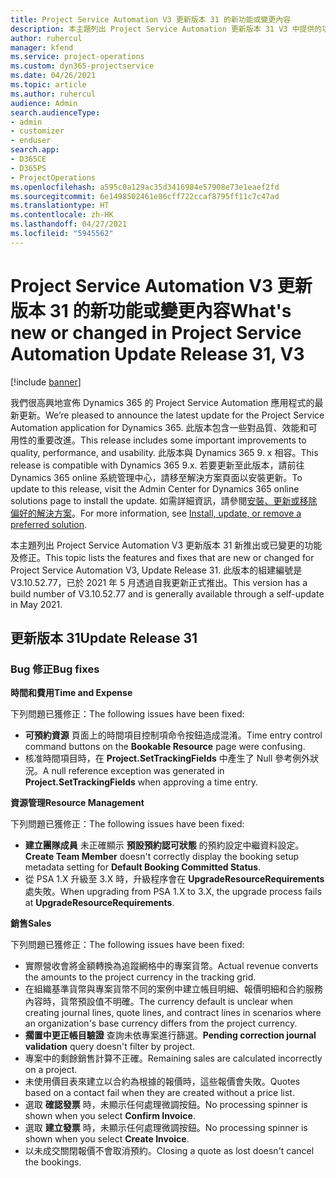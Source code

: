 ```yaml
---
title: Project Service Automation V3 更新版本 31 的新功能或變更內容
description: 本主題列出 Project Service Automation 更新版本 31 V3 中提供的功能和修正。
author: ruhercul
manager: kfend
ms.service: project-operations
ms.custom: dyn365-projectservice
ms.date: 04/26/2021
ms.topic: article
ms.author: ruhercul
audience: Admin
search.audienceType:
- admin
- customizer
- enduser
search.app:
- D365CE
- D365PS
- ProjectOperations
ms.openlocfilehash: a595c0a129ac35d3416984e57908e73e1eaef2fd
ms.sourcegitcommit: 6e1498502461e86cff722ccaf8795ff11c7c47ad
ms.translationtype: HT
ms.contentlocale: zh-HK
ms.lasthandoff: 04/27/2021
ms.locfileid: "5945562"
---
```

# <a name="whats-new-or-changed-in-project-service-automation-update-release-31-v3"></a><span data-ttu-id="06c12-103">Project Service Automation V3 更新版本 31 的新功能或變更內容</span><span class="sxs-lookup"><span data-stu-id="06c12-103">What's new or changed in Project Service Automation Update Release 31, V3</span></span>

[!include [banner](../includes/psa-now-project-operations.md)]

<span data-ttu-id="06c12-104">我們很高興地宣佈 Dynamics 365 的 Project Service Automation 應用程式的最新更新。</span><span class="sxs-lookup"><span data-stu-id="06c12-104">We’re pleased to announce the latest update for the Project Service Automation application for Dynamics 365.</span></span> <span data-ttu-id="06c12-105">此版本包含一些對品質、效能和可用性的重要改進。</span><span class="sxs-lookup"><span data-stu-id="06c12-105">This release includes some important improvements to quality, performance, and usability.</span></span> <span data-ttu-id="06c12-106">此版本與 Dynamics 365 9. x 相容。</span><span class="sxs-lookup"><span data-stu-id="06c12-106">This release is compatible with Dynamics 365 9.x.</span></span> <span data-ttu-id="06c12-107">若要更新至此版本，請前往 Dynamics 365 online 系統管理中心，請移至解決方案頁面以安裝更新。</span><span class="sxs-lookup"><span data-stu-id="06c12-107">To update to this release, visit the Admin Center for Dynamics 365 online solutions page to install the update.</span></span> <span data-ttu-id="06c12-108">如需詳細資訊，請參閱[安裝、更新或移除偏好的解決方案](/power-platform/admin/install-remove-preferred-solution)。</span><span class="sxs-lookup"><span data-stu-id="06c12-108">For more information, see [Install, update, or remove a preferred solution](/power-platform/admin/install-remove-preferred-solution).</span></span>

<span data-ttu-id="06c12-109">本主題列出 Project Service Automation V3 更新版本 31 新推出或已變更的功能及修正。</span><span class="sxs-lookup"><span data-stu-id="06c12-109">This topic lists the features and fixes that are new or changed for Project Service Automation V3, Update Release 31.</span></span> <span data-ttu-id="06c12-110">此版本的組建編號是 V3.10.52.77，已於 2021 年 5 月透過自我更新正式推出。</span><span class="sxs-lookup"><span data-stu-id="06c12-110">This version has a build number of V3.10.52.77 and is generally available through a self-update in May 2021.</span></span>

## <a name="update-release-31"></a><span data-ttu-id="06c12-111">更新版本 31</span><span class="sxs-lookup"><span data-stu-id="06c12-111">Update Release 31</span></span>

### <a name="bug-fixes"></a><span data-ttu-id="06c12-112">Bug 修正</span><span class="sxs-lookup"><span data-stu-id="06c12-112">Bug fixes</span></span>

<span data-ttu-id="06c12-113">**時間和費用**</span><span class="sxs-lookup"><span data-stu-id="06c12-113">**Time and Expense**</span></span>

<span data-ttu-id="06c12-114">下列問題已獲修正：</span><span class="sxs-lookup"><span data-stu-id="06c12-114">The following issues have been fixed:</span></span>

- <span data-ttu-id="06c12-115">**可預約資源** 頁面上的時間項目控制項命令按鈕造成混淆。</span><span class="sxs-lookup"><span data-stu-id="06c12-115">Time entry control command buttons on the **Bookable Resource** page were confusing.</span></span>
- <span data-ttu-id="06c12-116">核准時間項目時，在 **Project.SetTrackingFields** 中產生了 Null 參考例外狀況。</span><span class="sxs-lookup"><span data-stu-id="06c12-116">A null reference exception was generated in **Project.SetTrackingFields** when approving a time entry.</span></span>

<span data-ttu-id="06c12-117">**資源管理**</span><span class="sxs-lookup"><span data-stu-id="06c12-117">**Resource Management**</span></span>

<span data-ttu-id="06c12-118">下列問題已獲修正：</span><span class="sxs-lookup"><span data-stu-id="06c12-118">The following issues have been fixed:</span></span>

- <span data-ttu-id="06c12-119">**建立團隊成員** 未正確顯示 **預設預約認可狀態** 的預約設定中繼資料設定。</span><span class="sxs-lookup"><span data-stu-id="06c12-119">**Create Team Member** doesn't correctly display the booking setup metadata setting for **Default Booking Committed Status**.</span></span>
- <span data-ttu-id="06c12-120">從 PSA 1.X 升級至 3.X 時，升級程序會在 **UpgradeResourceRequirements** 處失敗。</span><span class="sxs-lookup"><span data-stu-id="06c12-120">When upgrading from PSA 1.X to 3.X, the upgrade process fails at **UpgradeResourceRequirements**.</span></span>


<span data-ttu-id="06c12-121">**銷售**</span><span class="sxs-lookup"><span data-stu-id="06c12-121">**Sales**</span></span>

<span data-ttu-id="06c12-122">下列問題已獲修正：</span><span class="sxs-lookup"><span data-stu-id="06c12-122">The following issues have been fixed:</span></span>

- <span data-ttu-id="06c12-123">實際營收會將金額轉換為追蹤網格中的專案貨幣。</span><span class="sxs-lookup"><span data-stu-id="06c12-123">Actual revenue converts the amounts to the project currency in the tracking grid.</span></span>
- <span data-ttu-id="06c12-124">在組織基準貨幣與專案貨幣不同的案例中建立帳目明細、報價明細和合約服務內容時，貨幣預設值不明確。</span><span class="sxs-lookup"><span data-stu-id="06c12-124">The currency default is unclear when creating journal lines, quote lines, and contract lines in scenarios where an organization's base currency differs from the project currency.</span></span>
- <span data-ttu-id="06c12-125">**擱置中更正帳目驗證** 查詢未依專案進行篩選。</span><span class="sxs-lookup"><span data-stu-id="06c12-125">**Pending correction journal validation** query doesn't filter by project.</span></span>
- <span data-ttu-id="06c12-126">專案中的剩餘銷售計算不正確。</span><span class="sxs-lookup"><span data-stu-id="06c12-126">Remaining sales are calculated incorrectly on a project.</span></span>
- <span data-ttu-id="06c12-127">未使用價目表來建立以合約為根據的報價時，這些報價會失敗。</span><span class="sxs-lookup"><span data-stu-id="06c12-127">Quotes based on a contact fail when they are created without a price list.</span></span>
- <span data-ttu-id="06c12-128">選取 **確認發票** 時，未顯示任何處理微調按鈕。</span><span class="sxs-lookup"><span data-stu-id="06c12-128">No processing spinner is shown when you select **Confirm Invoice**.</span></span>
- <span data-ttu-id="06c12-129">選取 **建立發票** 時，未顯示任何處理微調按鈕。</span><span class="sxs-lookup"><span data-stu-id="06c12-129">No processing spinner is shown when you select **Create Invoice**.</span></span>
- <span data-ttu-id="06c12-130">以未成交關閉報價不會取消預約。</span><span class="sxs-lookup"><span data-stu-id="06c12-130">Closing a quote as lost doesn't cancel the bookings.</span></span>







